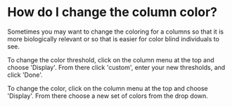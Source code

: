 # How do I change the column color?

Sometimes you may want to change the coloring for a columns so that it is more biologically relevant or so that is easier for color blind individuals to see.

To change the color threshold, click on the column menu at the top and choose 'Display'. From there click 'custom',  enter your new thresholds, and click 'Done'.

To change the color, click on the column menu at the top and choose 'Display'. From there choose a new set of colors from the drop down.

